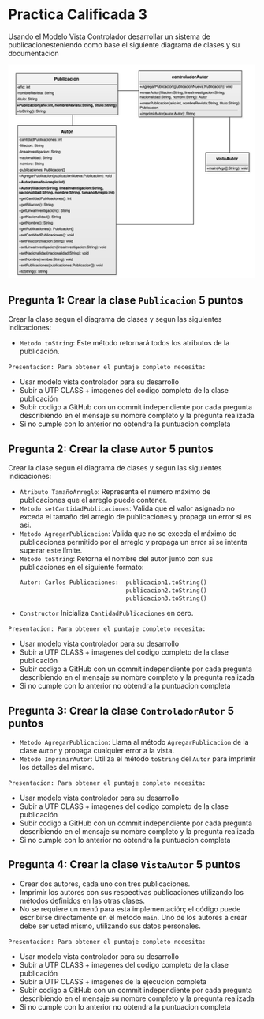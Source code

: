 
# Practica Calificada 3

Usando el Modelo Vista Controlador desarrollar un sistema de publicacionesteniendo como base el siguiente diagrama de clases y su documentacion  

<img src="diagramaclases.png" alt="Diagrama de Clases" width="500"/>


## Pregunta 1: Crear la clase `Publicacion` 5 puntos

Crear la clase segun el diagrama de clases y segun las siguientes indicaciones:

- `Metodo toString`: Este método retornará todos los atributos de la publicación.

`Presentacion: Para obtener el puntaje completo necesita:`
- Usar modelo vista controlador para su desarrollo
- Subir a UTP CLASS + imagenes del codigo completo de la clase publicación
- Subir codigo a GitHub con un commit independiente por cada pregunta describiendo en el mensaje su nombre completo y la pregunta realizada
- Si no cumple con lo anterior no obtendra la puntuacion completa


## Pregunta 2: Crear la clase `Autor` 5 puntos

Crear la clase segun el diagrama de clases y segun las siguientes indicaciones:

- `Atributo TamañoArreglo`: Representa el número máximo de publicaciones que el arreglo puede contener.
- `Metodo setCantidadPublicaciones`: Valida que el valor asignado no exceda el tamaño del arreglo de publicaciones y propaga un error si es así.
- `Metodo AgregarPublicacion`: Valida que no se exceda el máximo de publicaciones permitido por el arreglo y propaga un error si se intenta superar este límite.
- `Metodo toString`: Retorna el nombre del autor junto con sus publicaciones en el siguiente formato:
  ```
  Autor: Carlos Publicaciones:  publicacion1.toString()
                                publicacion2.toString()
                                publicacion3.toString()
  ```
- `Constructor` Inicializa `CantidadPublicaciones` en cero.

`Presentacion: Para obtener el puntaje completo necesita:`
- Usar modelo vista controlador para su desarrollo
- Subir a UTP CLASS + imagenes del codigo completo de la clase publicación
- Subir codigo a GitHub con un commit independiente por cada pregunta describiendo en el mensaje su nombre completo y la pregunta realizada
- Si no cumple con lo anterior no obtendra la puntuacion completa

## Pregunta 3: Crear la clase `ControladorAutor` 5 puntos

- `Metodo AgregarPublicacion`: Llama al método `AgregarPublicacion` de la clase `Autor` y propaga cualquier error a la vista.
- `Metodo ImprimirAutor`: Utiliza el método `toString` del `Autor` para imprimir los detalles del mismo.

`Presentacion: Para obtener el puntaje completo necesita:`
- Usar modelo vista controlador para su desarrollo
- Subir a UTP CLASS + imagenes del codigo completo de la clase publicación
- Subir codigo a GitHub con un commit independiente por cada pregunta describiendo en el mensaje su nombre completo y la pregunta realizada
- Si no cumple con lo anterior no obtendra la puntuacion completa

## Pregunta 4: Crear la clase `VistaAutor` 5 puntos

- Crear dos autores, cada uno con tres publicaciones.
- Imprimir los autores con sus respectivas publicaciones utilizando los métodos definidos en las otras clases.
- No se requiere un menú para esta implementación; el código puede escribirse directamente en el método `main`. Uno de los autores a crear debe ser usted mismo, utilizando sus datos personales.

`Presentacion: Para obtener el puntaje completo necesita:`
- Usar modelo vista controlador para su desarrollo
- Subir a UTP CLASS + imagenes del codigo completo de la clase publicación
- Subir a UTP CLASS + imagenes de la ejecucion completa
- Subir codigo a GitHub con un commit independiente por cada pregunta describiendo en el mensaje su nombre completo y la pregunta realizada
- Si no cumple con lo anterior no obtendra la puntuacion completa

